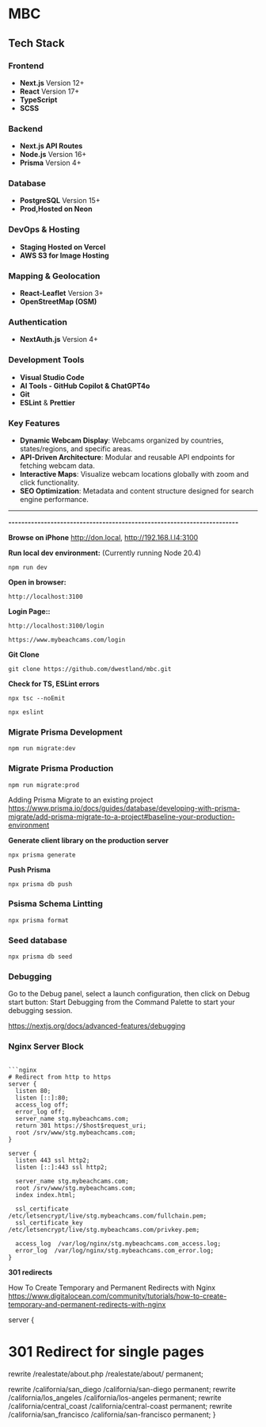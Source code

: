 # MBC

## **Tech Stack**

### **Frontend**

- **Next.js** Version 12+
- **React** Version 17+
- **TypeScript**
- **SCSS**

### **Backend**

- **Next.js API Routes**
- **Node.js** Version 16+
- **Prisma** Version 4+

### **Database**

- **PostgreSQL** Version 15+
- **Prod,Hosted on Neon**

### **DevOps & Hosting**

- **Staging Hosted on Vercel**
- **AWS S3 for Image Hosting**

### **Mapping & Geolocation**

- **React-Leaflet** Version 3+
- **OpenStreetMap (OSM)**

### **Authentication**

- **NextAuth.js** Version 4+

### **Development Tools**

- **Visual Studio Code**
- **AI Tools - GitHub Copilot & ChatGPT4o**
- **Git**
- **ESLint** & **Prettier**

### **Key Features**

- **Dynamic Webcam Display**: Webcams organized by countries, states/regions, and specific areas.
- **API-Driven Architecture**: Modular and reusable API endpoints for fetching webcam data.
- **Interactive Maps**: Visualize webcam locations globally with zoom and click functionality.
- **SEO Optimization**: Metadata and content structure designed for search engine performance.

---

**-----------------------------------------------------------------------**

**Browse on iPhone**
http://don.local, http://192.168.l.l4:3100

**Run local dev environment:** (Currently running Node 20.4)

```
npm run dev
```

**Open in browser:**

```
http://localhost:3100
```

**Login Page::**

```
http://localhost:3100/login
```

```
https://www.mybeachcams.com/login
```

**Git Clone**

```
git clone https://github.com/dwestland/mbc.git
```

**Check for TS, ESLint errors**

```
npx tsc --noEmit

npx eslint
```

### Migrate Prisma Development

```
npm run migrate:dev
```

### Migrate Prisma Production

```
npm run migrate:prod
```

Adding Prisma Migrate to an existing project
https://www.prisma.io/docs/guides/database/developing-with-prisma-migrate/add-prisma-migrate-to-a-project#baseline-your-production-environment

**Generate client library on the production server**

```
npx prisma generate
```

**Push Prisma**

```
npx prisma db push
```

### Psisma Schema Lintting

```
npx prisma format
```

### Seed database

```
npx prisma db seed
```

### Debugging

Go to the Debug panel, select a launch configuration, then click on Debug start button: Start Debugging from the Command Palette to start your debugging session.

https://nextjs.org/docs/advanced-features/debugging

### Nginx Server Block

````

```nginx
# Redirect from http to https
server {
  listen 80;
  listen [::]:80;
  access_log off;
  error_log off;
  server_name stg.mybeachcams.com;
  return 301 https://$host$request_uri;
  root /srv/www/stg.mybeachcams.com;
}

server {
  listen 443 ssl http2;
  listen [::]:443 ssl http2;

  server_name stg.mybeachcams.com;
  root /srv/www/stg.mybeachcams.com;
  index index.html;

  ssl_certificate /etc/letsencrypt/live/stg.mybeachcams.com/fullchain.pem;
  ssl_certificate_key /etc/letsencrypt/live/stg.mybeachcams.com/privkey.pem;

  access_log  /var/log/nginx/stg.mybeachcams.com_access.log;
  error_log  /var/log/nginx/stg.mybeachcams.com_error.log;
}
````

**301 redirects**

How To Create Temporary and Permanent Redirects with Nginx
https://www.digitalocean.com/community/tutorials/how-to-create-temporary-and-permanent-redirects-with-nginx

server {

# 301 Redirect for single pages

rewrite /realestate/about.php /realestate/about/ permanent;

rewrite /california/san_diego /california/san-diego permanent;
rewrite /california/los_angeles /california/los-angeles permanent;
rewrite /california/central_coast /california/central-coast permanent;
rewrite /california/san_francisco /california/san-francisco permanent;
}
